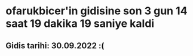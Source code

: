 # ofarukbicer'in gidisine son 3 gun 14 saat 19 dakika 19 saniye kaldi

## Gidis tarihi: 30.09.2022 :(